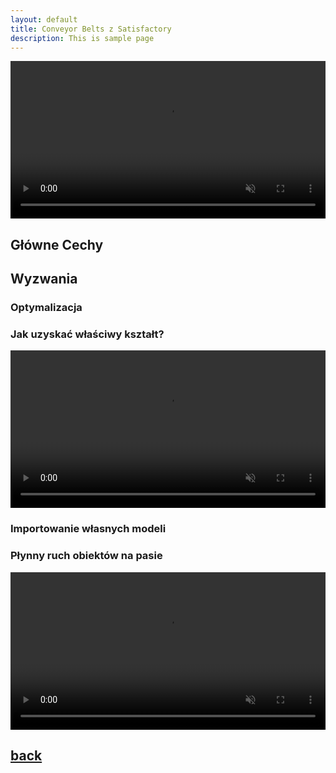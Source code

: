 ```yaml
---
layout: default
title: Conveyor Belts z Satisfactory
description: This is sample page
---
```

<video width="100%" title="Conveyor Belts" loop="" autoplay="" playsinline="" muted="true">
<source src="https://v.redd.it/7bzxichn2a071/DASH_720.mp4" type="video/mp4">
</video>

## Główne Cechy

## Wyzwania

### Optymalizacja

### Jak uzyskać właściwy kształt?

<video width="100%" title="Conveyor Belts Shape" loop="" autoplay="" playsinline="" muted="true">
<source src="https://v.redd.it/sn8q7sdxqj081/DASH_720.mp4" type="video/mp4">
</video>

### Importowanie własnych modeli

### Płynny ruch obiektów na pasie

<video width="100%" title="Conveyor Belts" loop="" autoplay="" playsinline="" muted="true">
<source src="https://v.redd.it/ygo2mjs3tj081/DASH_720.mp4" type="video/mp4">
</video>

## [back](./)

